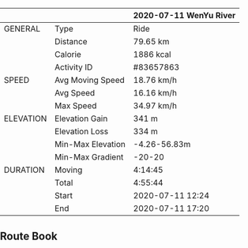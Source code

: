 <head>
	<title>leaflet-elevation.js</title>
	<meta http-equiv="Content-Type" content="text/html; charset=UTF-8">
	<meta name="viewport" content="initial-scale=1.0, user-scalable=no" />
	<style>
		html,
		body,
		.leaflet-map,
		.elevation-div {
			height: 100%;
			width: 100%;
			padding: 0px;
			margin: 0px;
		}

		.leaflet-map {
			height: 55%;
			max-height: 100vh;
			min-height: 600px;
		}

		.elevation-div {
			height: 25%;
			font: 12px/1.5 "Helvetica Neue", Arial, Helvetica, sans-serif;
		}
	</style>

	<!-- leaflet-ui -->
	<script src="https://unpkg.com/leaflet@1.3.2/dist/leaflet.js"></script>
	<script src="https://unpkg.com/leaflet-ui@0.2.5/dist/leaflet-ui.js"></script>

	<!-- leaflet-elevation -->
	<link rel="stylesheet" href="https://unpkg.com/@raruto/leaflet-elevation@1.3.0/dist/leaflet-elevation.min.css" />
	<script src="https://unpkg.com/@raruto/leaflet-elevation@1.3.0/dist/leaflet-elevation.min.js"></script>

</head>

# Wen Yu River at 2020-06-25

## Summary
Famous route, but still under construction. Because of that, the traffic is light but somehow inconvenient.

Circumstance:
- Weather is cloudy
- Temperature is Suitable
- A bit high humidity


Planning:
- Charging station inside the TongZhou canal park.
- Shops near the TongZhou canal park.
- A small town on the way, being removed.

Road situation:
- Specified lane not usable.
- Main road is good but share with cars.
- For now traffic is light, because the road still under construction.

## Personal Data

<style></style>
|           |                   | 2020-07-11 WenYu River |
| ---       | ---               | ---                    |
| GENERAL   | Type              | Ride                   |
|           | Distance          | 79.65 km               |
|           | Calorie           | 1886 kcal              |
|           | Activity ID       | #83657863              |
| SPEED     | Avg Moving Speed  | 18.76 km/h             |
|           | Avg Speed         | 16.16 km/h             |
|           | Max Speed         | 34.97 km/h             |
| ELEVATION | Elevation Gain    | 341 m                  |
|           | Elevation Loss    | 334 m                  |
|           | Min-Max Elevation | -4.26-56.83m           |
|           | Min-Max Gradient  | -20-20                 |
| DURATION  | Moving            | 4:14:45                |
|           | Total             | 4:55:44                |
|           | Start             | 2020-07-11 12:24       |
|           | End               | 2020-07-11 17:20       |

## Route Book
<div id="map" class="leaflet-map"></div>
<script>
	var opts = {
		map: {
			center: [41.4583, 12.7059],
			zoom: 5,
			fullscreenControl: false,
			resizerControl: true,
		},
		elevationControl: {
			url: "WenYuRiver_80km_20200711.gpx",
			options: {
				theme: "lightblue-theme",
				collapsed: false,
				detached: true,
				summary: "multiline",
			},
		},
		layersControl: {
			options: {
				collapsed: false,
			},
		},
	};

	var map = new L.Map('map', opts.map);

	var controlElevation = L.control.elevation(opts.elevationControl.options);
	var controlLayer = L.control.layers(null, null, opts.layersControl.options);

	controlElevation.addTo(map);
	controlElevation.load(opts.elevationControl.url);

	map.on('eledata_loaded', function(e) {
		if (!controlLayer._map) controlLayer.addTo(map);
		controlLayer.addOverlay(e.layer, e.name);
	});
</script>
